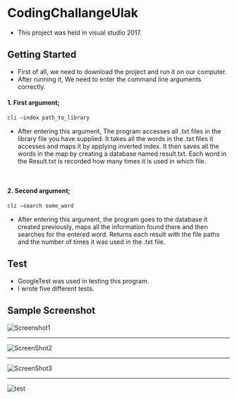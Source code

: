 # CodingChallangeUlak

* This project was held in visual studio 2017.

## Getting Started

* First of all, we need to download the project and run it on our computer.
* After running it, We need to enter the command line arguments correctly.
#### 1. First argument; 
```sh
cli –index path_to_library
```
* After entering this argument, The program accesses all .txt files in the library file you have supplied. It takes all the words in the .txt files it accesses and maps it by      applying inverted index. It then saves all the words in the map by creating a database named result.txt. Each word in the Result.txt is recorded how many times it is used in  which   file.

<br>

#### 2. Second argument; 
```sh
cli –search some_word
```
* After entering this argument, the program goes to the database it created previously, maps all the information found there and then searches for the entered word. Returns each result with the file paths and the number of times it was used in the .txt file.


## Test

* GoogleTest was used in testing this program. 
* I wrote five different tests.

## Sample Screenshot

![Screenshot1](https://user-images.githubusercontent.com/39926184/100775378-3fd75900-3414-11eb-93df-a4af3758b241.png)

<hr>

![ScreenShot2](https://user-images.githubusercontent.com/39926184/100775723-b4aa9300-3414-11eb-9b28-9a5c436f0a03.png)

<hr>

![ScreenShot3](https://user-images.githubusercontent.com/39926184/100775752-becc9180-3414-11eb-8b00-b8603d56b3b9.png)

<hr>

![test](https://user-images.githubusercontent.com/39926184/100798697-0cf18d00-3435-11eb-9fb7-ee3144795796.png)
